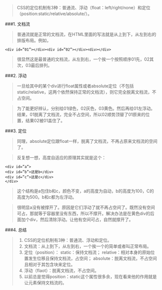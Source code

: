 > CSS的定位机制有3种：普通流、浮动（float：left/right/none）和定位（position:static/relative/absolute/）。

###1. 文档流

> 普通流就是正常的文档流，在HTML里面的写法就是从上到下，从左到右的排版布局。例如，

	<div id=”01”></div><div id=”02”></div><div></div>

> 很显然这是最普通的文档流，从左到右，一个挨一个按照顺序01先，02其次，03最后排列。

###2. 浮动

> 一旦给其中的某个div进行float属性或者absolute定位（不包括static/relative，这两个依然保持正常的文档流），则它完全脱离文档流，不占空间。

> 为了能更好辨认，分别给01绿色，02灰色，03黄色。然后再给01左浮动。结果，01脱离了文档流，完全不占空间，所以02顺势顶替了01原来的位置，结果02被01盖住了。

###3. 定位

> 同理，absolute定位跟float一样，脱离了文档流，不再占原来文档流的空间了。

> 反复想一想，高度自适应的原理其实就是这个：

	<div id=”a”>
	<div id=”b”>这是b</div>
	<div id=”c”>这是c</div>
	</div>

> 这个结构是a包住b和c，颜色不变，a的高度为自动，b的高度为100，C的高度为500。b和c都为左浮动。

> 很明显a没有被撑开了。原因是它们浮动了就不再占空间了。既然没有空间可占，那就等于容器里没有东西，所以不撑开。解决办法是在黄色div的后面加个div，然后清除浮动。让他有空间可占，自然就撑开了。

###4. 总结

> 1. CSS的定位机制有3种：普通流、浮动和定位。
> 2. 文档流：从上到下，从左到右，一个挨一个的简单或者叫正常布局。
> 3. 定位（position）：
	static：保持文档流；
	relative：相对本身的原始位置发生位移且保持文档流，占空间；
	absolute：脱离文档流，不占空间且相对于其包含块来定位。
> 4. 浮动（flaot）：脱离文档流，不占空间。
> 5. 以前总是觉得position：static这个属性很多余，现在看来他的作用就是让元素保持文档流的。